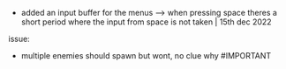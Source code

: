 - added an input buffer for the menus --> when pressing space theres a short period where the input from space is not taken | 15th dec 2022

issue:
- multiple enemies should spawn but wont, no clue why #IMPORTANT

